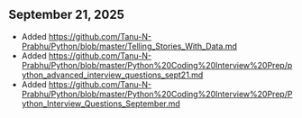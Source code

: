 ## September 21, 2025
- Added https://github.com/Tanu-N-Prabhu/Python/blob/master/Telling_Stories_With_Data.md
- Added https://github.com/Tanu-N-Prabhu/Python/blob/master/Python%20Coding%20Interview%20Prep/python_advanced_interview_questions_sept21.md
- Added https://github.com/Tanu-N-Prabhu/Python/blob/master/Python%20Coding%20Interview%20Prep/Python_Interview_Questions_September.md
